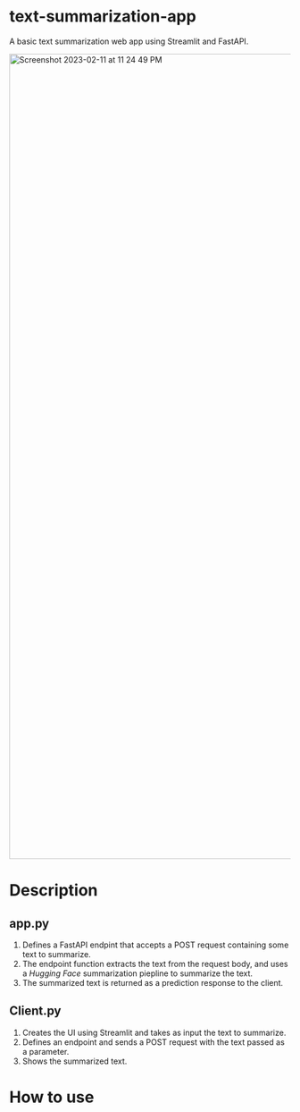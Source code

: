 # text-summarization-app
A basic text summarization web app using Streamlit and FastAPI.

<img width="1440" alt="Screenshot 2023-02-11 at 11 24 49 PM" src="https://user-images.githubusercontent.com/97094237/218284131-efd3736d-69a6-44f7-b4e8-607decc47e4a.png">

# Description 
## app.py
1. Defines a FastAPI endpint that accepts a POST request containing some text to summarize.
2. The endpoint function extracts the text from the request body, and uses a *Hugging Face* summarization piepline to summarize the text.
3. The summarized text is returned as a prediction response to the client.

## Client.py
1. Creates the UI using Streamlit and takes as input the text to summarize.
2. Defines an endpoint and sends a POST request with the text passed as a parameter.
3. Shows the summarized text.

# How to use
